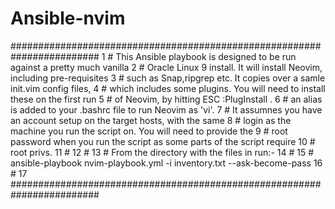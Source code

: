 # Ansible-nvim
########################################################################
  1 # This Ansible playbook is designed to be run against a pretty much vanilla
  2 # Oracle Linux 9 install. It will install Neovim, including pre-requisites
  3 # such as Snap,ripgrep etc. It copies over a samle init.vim config files,
  4 # which includes some plugins. You will need to install these on the first run
  5 # of Neovim, by hitting ESC :PlugInstall .
  6 # an alias is added to your .bashrc file to run Neovim as 'vi'.
  7 # It assumnes you have an account setup on the target hosts, with the same
  8 # login as the machine you run the script on. You will need to provide the
  9 # root password when you run the script as some parts of the script require
 10 # root privs.
 11 # 
 12 #
 13 # From the directory with the files in run:-
 14 #
 15 # ansible-playbook nvim-playbook.yml -i inventory.txt --ask-become-pass 
 16 #
 17 ########################################################################
